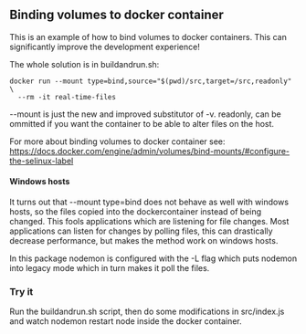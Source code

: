 ## Binding volumes to docker container ##

This is an example of how to bind volumes to docker containers. This can significantly improve the development experience!

The whole solution is in buildandrun.sh:

```
docker run --mount type=bind,source="$(pwd)/src,target=/src,readonly" \
  --rm -it real-time-files
```

--mount is just the new and improved substitutor of -v.
readonly, can be ommitted if you want the container to be able to alter files on the host.

For more about binding volumes to docker container see: https://docs.docker.com/engine/admin/volumes/bind-mounts/#configure-the-selinux-label


#### Windows hosts ####
It turns out that --mount type=bind does not behave as well with windows hosts, so the files copied into the dockercontainer instead of being changed. This fools applications which are listening for file changes. 
Most applications can listen for changes by polling files, this can drastically decrease performance, but makes the method work on windows hosts. 

In this package nodemon is configured with the -L flag which puts nodemon into legacy mode which in turn makes it poll the files.

### Try it ###

Run the buildandrun.sh script, then do some modifications in src/index.js and watch nodemon restart node inside the docker container.